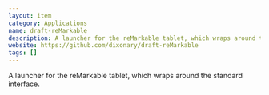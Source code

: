 ```yaml
---
layout: item
category: Applications
name: draft-reMarkable
description: A launcher for the reMarkable tablet, which wraps around the standard interface.
website: https://github.com/dixonary/draft-reMarkable
tags: []
---
```


A launcher for the reMarkable tablet, which wraps around the standard interface.
